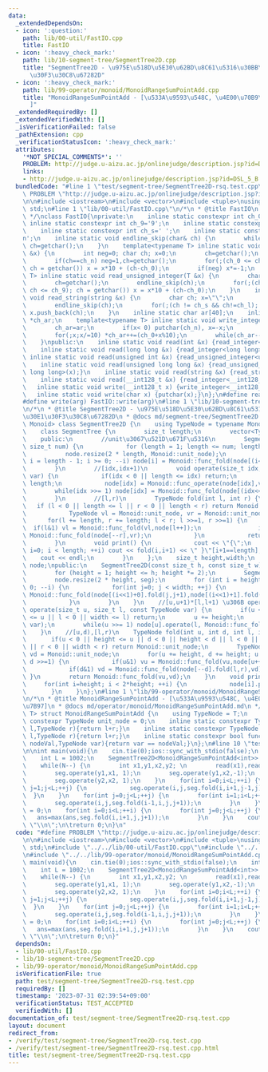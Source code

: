 ```yaml
---
data:
  _extendedDependsOn:
  - icon: ':question:'
    path: lib/00-util/FastIO.cpp
    title: FastIO
  - icon: ':heavy_check_mark:'
    path: lib/10-segment-tree/SegmentTree2D.cpp
    title: "SegmentTree2D - \u975E\u518D\u5E30\u62BD\u8C61\u5316\u30BB\u30B0\u30E1\
      \u30F3\u30C8\u67282D"
  - icon: ':heavy_check_mark:'
    path: lib/99-operator/monoid/MonoidRangeSumPointAdd.cpp
    title: "MonoidRangeSumPointAdd - [\u533A\u9593\u548C, \u4E00\u70B9\u52A0\u7B97\
      ]"
  _extendedRequiredBy: []
  _extendedVerifiedWith: []
  _isVerificationFailed: false
  _pathExtension: cpp
  _verificationStatusIcon: ':heavy_check_mark:'
  attributes:
    '*NOT_SPECIAL_COMMENTS*': ''
    PROBLEM: http://judge.u-aizu.ac.jp/onlinejudge/description.jsp?id=DSL_5_B
    links:
    - http://judge.u-aizu.ac.jp/onlinejudge/description.jsp?id=DSL_5_B
  bundledCode: "#line 1 \"test/segment-tree/SegmentTree2D-rsq.test.cpp\"\n#define\
    \ PROBLEM \"http://judge.u-aizu.ac.jp/onlinejudge/description.jsp?id=DSL_5_B\"\
    \n\n#include <iostream>\n#include <vector>\n#include <tuple>\nusing namespace\
    \ std;\n#line 1 \"lib/00-util/FastIO.cpp\"\n/*\n * @title FastIO\n * @docs md/util/FastIO.md\n\
    \ */\nclass FastIO{\nprivate:\n    inline static constexpr int ch_0='0';\n   \
    \ inline static constexpr int ch_9='9';\n    inline static constexpr int ch_n='-';\n\
    \    inline static constexpr int ch_s=' ';\n    inline static constexpr int ch_l='\\\
    n';\n    inline static void endline_skip(char& ch) {\n        while(ch==ch_l)\
    \ ch=getchar();\n    }\n    template<typename T> inline static void read_integer(T\
    \ &x) {\n        int neg=0; char ch; x=0;\n        ch=getchar();\n        endline_skip(ch);\n\
    \        if(ch==ch_n) neg=1,ch=getchar();\n        for(;(ch_0 <= ch && ch <= ch_9);\
    \ ch = getchar()) x = x*10 + (ch-ch_0);\n        if(neg) x*=-1;\n    }\n    template<typename\
    \ T> inline static void read_unsigned_integer(T &x) {\n        char ch; x=0;\n\
    \        ch=getchar();\n        endline_skip(ch);\n        for(;(ch_0 <= ch &&\
    \ ch <= ch_9); ch = getchar()) x = x*10 + (ch-ch_0);\n    }\n    inline static\
    \ void read_string(string &x) {\n        char ch; x=\"\";\n        ch=getchar();\n\
    \        endline_skip(ch);\n        for(;(ch != ch_s && ch!=ch_l); ch = getchar())\
    \ x.push_back(ch);\n    }\n    inline static char ar[40];\n    inline static char\
    \ *ch_ar;\n    template<typename T> inline static void write_integer(T x) {\n\
    \        ch_ar=ar;\n        if(x< 0) putchar(ch_n), x=-x;\n        if(x==0) putchar(ch_0);\n\
    \        for(;x;x/=10) *ch_ar++=(ch_0+x%10);\n        while(ch_ar--!=ar) putchar(*ch_ar);\n\
    \    }\npublic:\n    inline static void read(int &x) {read_integer<int>(x);}\n\
    \    inline static void read(long long &x) {read_integer<long long>(x);}\n   \
    \ inline static void read(unsigned int &x) {read_unsigned_integer<unsigned int>(x);}\n\
    \    inline static void read(unsigned long long &x) {read_unsigned_integer<unsigned\
    \ long long>(x);}\n    inline static void read(string &x) {read_string(x);}\n\
    \    inline static void read(__int128_t &x) {read_integer<__int128_t>(x);}\n \
    \   inline static void write(__int128_t x) {write_integer<__int128_t>(x);}\n \
    \   inline static void write(char x) {putchar(x);}\n};\n#define read(arg) FastIO::read(arg)\n\
    #define write(arg) FastIO::write(arg)\n#line 1 \"lib/10-segment-tree/SegmentTree2D.cpp\"\
    \n/*\n * @title SegmentTree2D - \u975E\u518D\u5E30\u62BD\u8C61\u5316\u30BB\u30B0\
    \u30E1\u30F3\u30C8\u67282D\n * @docs md/segment-tree/SegmentTree2D.md\n */\ntemplate<class\
    \ Monoid> class SegmentTree2D {\n    using TypeNode = typename Monoid::TypeNode;\n\
    \    class SegmentTree {\n        size_t length;\n        vector<TypeNode> node;\n\
    \    public:\n        //unit\u3067\u521D\u671F\u5316\n        SegmentTree(const\
    \ size_t num) {\n            for (length = 1; length <= num; length *= 2);\n \
    \           node.resize(2 * length, Monoid::unit_node);\n            for (int\
    \ i = length - 1; i >= 0; --i) node[i] = Monoid::func_fold(node[(i<<1)+0],node[(i<<1)+1]);\n\
    \        }\n        //[idx,idx+1)\n        void operate(size_t idx, const TypeNode\
    \ var) {\n            if(idx < 0 || length <= idx) return;\n            idx +=\
    \ length;\n            node[idx] = Monoid::func_operate(node[idx],var);\n    \
    \        while(idx >>= 1) node[idx] = Monoid::func_fold(node[(idx<<1)+0],node[(idx<<1)+1]);\n\
    \        }\n        //[l,r)\n        TypeNode fold(int l, int r) {\n         \
    \   if (l < 0 || length <= l || r < 0 || length < r) return Monoid::unit_node;\n\
    \            TypeNode vl = Monoid::unit_node, vr = Monoid::unit_node;\n      \
    \      for(l += length, r += length; l < r; l >>=1, r >>=1) {\n              \
    \  if(l&1) vl = Monoid::func_fold(vl,node[l++]);\n                if(r&1) vr =\
    \ Monoid::func_fold(node[--r],vr);\n            }\n            return Monoid::func_fold(vl,vr);\n\
    \        }\n        void print() {\n            cout << \"{\";\n            for(int\
    \ i=0; i < length; ++i) cout << fold(i,i+1) << \" }\"[i+1==length];\n        \
    \    cout << endl;\n        }\n    };\n    size_t height,width;\n    vector<SegmentTree>\
    \ node;\npublic:\n    SegmentTree2D(const size_t h, const size_t w):width(w) {\n\
    \        for (height = 1; height <= h; height *= 2);\n        SegmentTree seg(width);\n\
    \        node.resize(2 * height, seg);\n        for (int i = height - 1; i >=\
    \ 0; --i) {\n            for(int j=0; j < width; ++j) {\n                node[i].operate(j,\
    \ Monoid::func_fold(node[(i<<1)+0].fold(j,j+1),node[(i<<1)+1].fold(j,j+1)));\n\
    \            }\n        }\n    }\n    //[u,u+1)*[l,l+1) \u306B operate\n    void\
    \ operate(size_t u, size_t l, const TypeNode var) {\n        if(u < 0 || height\
    \ <= u || l < 0 || width <= l) return;\n        u += height;\n        node[u].operate(l,\
    \ var);\n        while(u >>= 1) node[u].operate(l, Monoid::func_fold(node[(u<<1)+0].fold(l,l+1),node[(u<<1)+1].fold(l,l+1)));\n\
    \    }\n    //[u,d),[l,r)\n    TypeNode fold(int u, int d, int l, int r) {\n \
    \       if(u < 0 || height <= u || d < 0 || height < d || l < 0 || width <= l\
    \ || r < 0 || width < r) return Monoid::unit_node;\n        TypeNode vu = Monoid::unit_node,\
    \ vd = Monoid::unit_node;\n        for(u += height, d += height; u < d; u >>=1,\
    \ d >>=1) {\n            if(u&1) vu = Monoid::func_fold(vu,node[u++].fold(l,r));\n\
    \            if(d&1) vd = Monoid::func_fold(node[--d].fold(l,r),vd);\n       \
    \ }\n        return Monoid::func_fold(vu,vd);\n    }\n    void print() {\n   \
    \     for(int i=height; i < 2*height; ++i) {\n            node[i].print();\n \
    \       }\n    }\n};\n#line 1 \"lib/99-operator/monoid/MonoidRangeSumPointAdd.cpp\"\
    \n/*\n * @title MonoidRangeSumPointAdd - [\u533A\u9593\u548C, \u4E00\u70B9\u52A0\
    \u7B97]\n * @docs md/operator/monoid/MonoidRangeSumPointAdd.md\n */\ntemplate<class\
    \ T> struct MonoidRangeSumPointAdd {\n    using TypeNode = T;\n    inline static\
    \ constexpr TypeNode unit_node = 0;\n    inline static constexpr TypeNode func_fold(TypeNode\
    \ l,TypeNode r){return l+r;}\n    inline static constexpr TypeNode func_operate(TypeNode\
    \ l,TypeNode r){return l+r;}\n    inline static constexpr bool func_check(TypeNode\
    \ nodeVal,TypeNode var){return var == nodeVal;}\n};\n#line 10 \"test/segment-tree/SegmentTree2D-rsq.test.cpp\"\
    \n\nint main(void){\n    cin.tie(0);ios::sync_with_stdio(false);\n    int N; read(N);\n\
    \    int L = 1002;\n    SegmentTree2D<MonoidRangeSumPointAdd<int>> seg(L,L);\n\
    \    while(N--) {\n        int x1,y1,x2,y2; \n        read(x1),read(y1),read(x2),read(y2);\n\
    \        seg.operate(y1,x1, 1);\n        seg.operate(y1,x2,-1);\n        seg.operate(y2,x1,-1);\n\
    \        seg.operate(y2,x2, 1);\n    }\n    for(int i=0;i<L;++i) {\n        for(int\
    \ j=1;j<L;++j) {\n            seg.operate(i,j,seg.fold(i,i+1,j-1,j));\n      \
    \  }\n    }\n    for(int j=0;j<L;++j) {\n        for(int i=1;i<L;++i) {\n    \
    \        seg.operate(i,j,seg.fold(i-1,i,j,j+1));\n        }\n    }\n    int ans\
    \ = 0;\n    for(int i=0;i<L;++i) {\n        for(int j=0;j<L;++j) {\n         \
    \   ans=max(ans,seg.fold(i,i+1,j,j+1));\n        }\n    }\n    cout << ans <<\
    \ \"\\n\";\n\treturn 0;\n}\n"
  code: "#define PROBLEM \"http://judge.u-aizu.ac.jp/onlinejudge/description.jsp?id=DSL_5_B\"\
    \n\n#include <iostream>\n#include <vector>\n#include <tuple>\nusing namespace\
    \ std;\n#include \"../../lib/00-util/FastIO.cpp\"\n#include \"../../lib/10-segment-tree/SegmentTree2D.cpp\"\
    \n#include \"../../lib/99-operator/monoid/MonoidRangeSumPointAdd.cpp\"\n\nint\
    \ main(void){\n    cin.tie(0);ios::sync_with_stdio(false);\n    int N; read(N);\n\
    \    int L = 1002;\n    SegmentTree2D<MonoidRangeSumPointAdd<int>> seg(L,L);\n\
    \    while(N--) {\n        int x1,y1,x2,y2; \n        read(x1),read(y1),read(x2),read(y2);\n\
    \        seg.operate(y1,x1, 1);\n        seg.operate(y1,x2,-1);\n        seg.operate(y2,x1,-1);\n\
    \        seg.operate(y2,x2, 1);\n    }\n    for(int i=0;i<L;++i) {\n        for(int\
    \ j=1;j<L;++j) {\n            seg.operate(i,j,seg.fold(i,i+1,j-1,j));\n      \
    \  }\n    }\n    for(int j=0;j<L;++j) {\n        for(int i=1;i<L;++i) {\n    \
    \        seg.operate(i,j,seg.fold(i-1,i,j,j+1));\n        }\n    }\n    int ans\
    \ = 0;\n    for(int i=0;i<L;++i) {\n        for(int j=0;j<L;++j) {\n         \
    \   ans=max(ans,seg.fold(i,i+1,j,j+1));\n        }\n    }\n    cout << ans <<\
    \ \"\\n\";\n\treturn 0;\n}"
  dependsOn:
  - lib/00-util/FastIO.cpp
  - lib/10-segment-tree/SegmentTree2D.cpp
  - lib/99-operator/monoid/MonoidRangeSumPointAdd.cpp
  isVerificationFile: true
  path: test/segment-tree/SegmentTree2D-rsq.test.cpp
  requiredBy: []
  timestamp: '2023-07-31 02:39:54+09:00'
  verificationStatus: TEST_ACCEPTED
  verifiedWith: []
documentation_of: test/segment-tree/SegmentTree2D-rsq.test.cpp
layout: document
redirect_from:
- /verify/test/segment-tree/SegmentTree2D-rsq.test.cpp
- /verify/test/segment-tree/SegmentTree2D-rsq.test.cpp.html
title: test/segment-tree/SegmentTree2D-rsq.test.cpp
---
```

